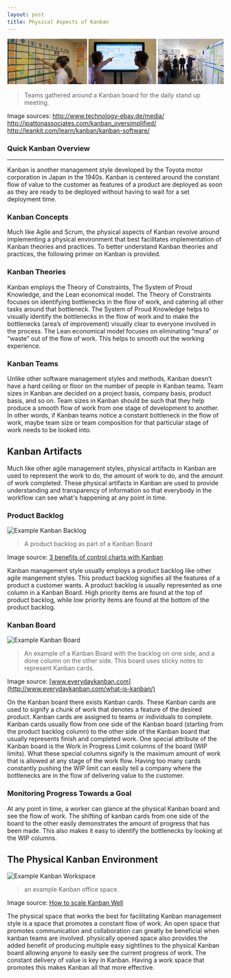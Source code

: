 ```yaml
---
layout: post
title: Physical Aspects of Kanban
---
```


![Example Kanban gatherings](https://raw.githubusercontent.com/css566/css566.github.io/gh-pages/images/SM_Unit_Physical_Kanban_4.png)  
> Teams gathered around a Kanban board for the daily stand up meeting.

Image sources: http://www.technology-ebay.de/media/  
http://jpattonassociates.com/kanban_oversimplified/  
http://leankit.com/learn/kanban/kanban-software/


### Quick Kanban Overview
-----
Kanban is another management style developed by the Toyota motor corporation in Japan in the 1940s. Kanban is centered around the constant flow of value to the customer as features of a product are deployed as soon as they are ready to be deployed without having to wait for a set deployment time.

### Kanban Concepts
Much like Agile and Scrum, the physical aspects of Kanban revolve around implementing a physical environment that best facilitates implementation of Kanban theories and practices. To better understand Kanban theories and practices, the following primer on Kanban is provided.

### Kanban Theories
Kanban employs the Theory of Constraints, The System of Proud Knowledge, and the Lean economical model. The Theory of Constraints focuses on identifying bottlenecks in the flow of work, and catering all other tasks around that bottleneck. The System of Proud Knowledge helps to visually identify the bottlenecks in the flow of work and to make the bottlenecks (area’s of improvement) visually clear to everyone involved in the process. The Lean economical model focuses on eliminating “mura” or “waste” out of the flow of work. This helps to smooth out the working experience.  

### Kanban Teams
Unlike other software management styles and methods, Kanban doesn’t have a hard ceiling or floor on the number of people in Kanban teams. Team sizes in Kanban are decided on a project basis, company basis, product basis, and so on. Team sizes in Kanban should be such that they help produce a smooth flow of work from one stage of development to another. In other words, if Kanban teams notice a constant bottleneck in the flow of work, maybe team size or team composition for that particular stage of work needs to be looked into.

## Kanban Artifacts
Much like other agile management styles, physical artifacts in Kanban are used to represent the work to do, the amount of work to do, and the amount of work completed. These physical artifacts in Kanban are used to provide understanding and transparency of information so that everybody in the workflow can see what's happening at any point in time.

### Product Backlog
![Example Kanban Backlog](https://kodcu.com/wp/wp-content/uploads/2013/07/kanban-board.jpg)  

> A product backlog as part of a Kanban Board 

Image source: [3 benefits of control charts with Kanban](https://en.kodcu.com/2013/09/3-benefits-of-control-charts-with-kanban/)  

Kanban management style usually employs a product backlog like other agile mangement styles. This product backlog signifies all the features of a product a customer wants. A product backlog is usually represented as one column in a Kanban Board. High priority items are found at the top of product backlog, while low priority items are found at the bottom of the product backlog.




### Kanban Board
![Example Kanban Board](http://i1.wp.com/www.everydaykanban.com/wp-content/uploads/2012/03/kanban-board.png)

> An example of a Kanban Board with the backlog on one side, and a done column on the other side. This board uses sticky notes to represent Kanban cards.

Image source: [www.everydaykanban.com](http://www.everydaykanban.com/what-is-kanban/)

On the Kanban board there exists Kanban cards. These Kanban cards are used to signify a chunk of work that denotes a feature of the desired product. Kanban cards are assigned to teams or individuals to complete. Kanban cards usually flow from one side of the Kanban board (starting from the product backlog column) to the other side of the Kanban board that usually represents finish and completed work. One special attribute of the Kanban board is the Work in Progress Limit columns of the board (WIP limits). What these special columns signify is the maximum amount of work that is allowed at any stage of the work flow. Having too many cards constantly pushing the WIP limit can easily tell a company where the bottlenecks are in the flow of delivering value to the customer.  


### Monitoring Progress Towards a Goal
At any point in time, a worker can glance at the physical Kanban board and see the flow of work. The shifting of kanban cards from one side of the board to the other easily demonstrates the amount of progress that has been made. This also makes it easy to identify the bottlenecks by looking at the WIP columns. 

## The Physical Kanban Environment 
![Example Kanban Workspace](http://static.kanbantool.com/blog/how-to-scale-kanban-well.PNG)  

> an example Kanban office space.

Image source: [How to scale Kanban Well](http://kanbantool.com/blog/how-to-scale-kanban-well)

The physical space that works the best for facilitating Kanban management style is a space that promotes a constant flow of work. An open space that promotes communication and collaboration can greatly be beneficial when kanban teams are involved. physically opened space also provides the added benefit of producing multiple easy sightlines to the physical Kanban board allowing anyone to easily see the current progress of work. The constant delivery of value is key in Kanban. Having a work space that promotes this makes Kanban all that more effective.

